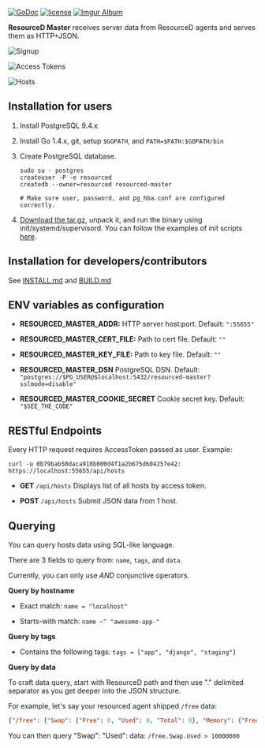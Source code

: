 [![GoDoc](https://godoc.org/github.com/resourced/resourced-master?status.svg)](http://godoc.org/github.com/resourced/resourced-master)
[![license](http://img.shields.io/badge/license-MIT-red.svg?style=flat)](LICENSE.md)
[![Imgur Album](https://img.shields.io/badge/images-imgur-blue.svg?style=flat)](http://imgur.com/a/MKyFr#0)


**ResourceD Master** receives server data from ResourceD agents and serves them as HTTP+JSON.

![Signup](http://i.imgur.com/UcNmeTF.png)

![Access Tokens](http://i.imgur.com/3H9ONza.png)

![Hosts](http://i.imgur.com/aTEOlA3.png)


## Installation for users

1. Install PostgreSQL 9.4.x

2. Install Go 1.4.x, git, setup `$GOPATH`, and `PATH=$PATH:$GOPATH/bin`

3. Create PostgreSQL database.
    ```
    sudo su - postgres
    createuser -P -e resourced
    createdb --owner=resourced resourced-master

    # Make sure user, password, and pg_hba.conf are configured correctly.
    ```

4. [Download the tar.gz](https://github.com/resourced/resourced-master/releases), unpack it, and run the binary using init/systemd/supervisord. You can follow the examples of init scripts [here](https://github.com/resourced/resourced-master/tree/master/scripts/init).


## Installation for developers/contributors

See [INSTALL.md](docs/contributors/INSTALL.md) and [BUILD.md](docs/contributors/BUILD.md)


## ENV variables as configuration

* **RESOURCED_MASTER_ADDR:** HTTP server host:port. Default: `":55655"`

* **RESOURCED_MASTER_CERT_FILE:** Path to cert file. Default: `""`

* **RESOURCED_MASTER_KEY_FILE:** Path to key file. Default: `""`

* **RESOURCED_MASTER_DSN** PostgreSQL DSN. Default: `"postgres://$PG_USER@$localhost:5432/resourced-master?sslmode=disable"`

* **RESOURCED_MASTER_COOKIE_SECRET** Cookie secret key. Default: `"$SEE_THE_CODE"`


## RESTful Endpoints

Every HTTP request requires AccessToken passed as user. Example:
```
curl -u 0b79bab50daca910b000d4f1a2b675d604257e42: https://localhost:55655/api/hosts
```

* **GET** `/api/hosts` Displays list of all hosts by access token.

* **POST** `/api/hosts` Submit JSON data from 1 host.


## Querying

You can query hosts data using SQL-like language.

There are 3 fields to query from: `name`, `tags`, and `data`.

Currently, you can only use *AND* conjunctive operators.


**Query by hostname**

* Exact match: `name = "localhost"`

* Starts-with match: `name ~^ "awesome-app-"`

**Query by tags**

* Contains the following tags: `tags = ["app", "django", "staging"]`

**Query by data**

To craft data query, start with ResourceD path and then use "." delimited separator as you get deeper into the JSON structure.

For example, let's say your resourced agent shipped `/free` data:
```json
{"/free": {"Swap": {"Free": 0, "Used": 0, "Total": 0}, "Memory": {"Free": 1346609152, "Used": 7243325440, "Total": 8589934592, "ActualFree": 3666075648, "ActualUsed": 4923858944}}}
```

You can then query "Swap": "Used": data: `/free.Swap.Used > 10000000`
